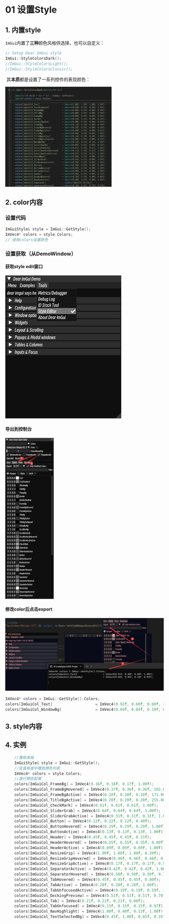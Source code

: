 # 01 设置Style

## 1. 内置style

​	`ImGui`内置了**三种**颜色风格供选择，也可以自定义：

```C++
// Setup Dear ImGui style
ImGui::StyleColorsDark();
//ImGui::StyleColorsLight();
//ImGui::StyleColorsClassic();
```

​	其**本质**都是设置了一系列控件的表现颜色：

<img src="./assets/image-20231129125758492.png" alt="image-20231129125758492" style="zoom:33%;" />

## 2. color内容

### 设置代码

```C++
ImGuiStyle& style = ImGui::GetStyle();
ImVec4* colors = style.Colors;
// 使用colors设置颜色
```

### 设置获取（从DemoWindow）

#### 获取style edit窗口

<img src="./assets/image-20231130005729928.png" alt="image-20231130005729928" style="zoom: 67%;" />

#### 导出到控制台

<img src="./assets/image-20231130005831369.png" alt="image-20231130005831369" style="zoom:50%;" />

#### 修改color后点击export

<img src="./assets/image-20231130010539533.png" alt="image-20231130010539533" style="zoom: 50%;" />

```C++
ImVec4* colors = ImGui::GetStyle().Colors;
colors[ImGuiCol_Text]                   = ImVec4(0.92f, 0.60f, 0.60f, 1.00f);
colors[ImGuiCol_WindowBg]               = ImVec4(0.04f, 0.04f, 0.10f, 0.94f);
```

## 3. style内容

## 4. 实例

```C++
	//獲取風格
	ImGuiStyle& style = ImGui::GetStyle();
	//從風格當中獲取顏色列表
	ImVec4* colors = style.Colors;
  	//進行顏色配置
	colors[ImGuiCol_FrameBg] = ImVec4(0.16f, 0.16f, 0.17f, 1.00f);
	colors[ImGuiCol_FrameBgHovered] = ImVec4(0.37f, 0.36f, 0.36f, 102.00f);
	colors[ImGuiCol_FrameBgActive] = ImVec4(0.10f, 0.10f, 0.10f, 171.00f);
	colors[ImGuiCol_TitleBgActive] = ImVec4(0.20f, 0.20f, 0.20f, 255.00f);
	colors[ImGuiCol_CheckMark] = ImVec4(0.61f, 0.61f, 0.61f, 1.00f);
	colors[ImGuiCol_SliderGrab] = ImVec4(0.64f, 0.64f, 0.64f, 1.00f);
	colors[ImGuiCol_SliderGrabActive] = ImVec4(0.31f, 0.31f, 0.31f, 1.00f);
	colors[ImGuiCol_Button] = ImVec4(0.22f, 0.22f, 0.22f, 0.40f);
	colors[ImGuiCol_ButtonHovered] = ImVec4(0.29f, 0.29f, 0.29f, 1.00f);
	colors[ImGuiCol_ButtonActive] = ImVec4(0.13f, 0.13f, 0.13f, 1.00f);
	colors[ImGuiCol_Header] = ImVec4(0.45f, 0.45f, 0.45f, 0.31f);
	colors[ImGuiCol_HeaderHovered] = ImVec4(0.55f, 0.55f, 0.55f, 0.80f);
	colors[ImGuiCol_HeaderActive] = ImVec4(0.09f, 0.09f, 0.09f, 1.00f);
	colors[ImGuiCol_ResizeGrip] = ImVec4(1.00f, 1.00f, 1.00f, 0.20f);
	colors[ImGuiCol_ResizeGripHovered] = ImVec4(0.46f, 0.46f, 0.46f, 0.67f);
	colors[ImGuiCol_ResizeGripActive] = ImVec4(0.17f, 0.17f, 0.17f, 0.95f);
	colors[ImGuiCol_SeparatorActive] = ImVec4(0.42f, 0.42f, 0.42f, 1.00f);
	colors[ImGuiCol_SeparatorHovered] = ImVec4(0.50f, 0.50f, 0.50f, 0.78f);
	colors[ImGuiCol_TabHovered] = ImVec4(0.45f, 0.45f, 0.45f, 0.80f);
	colors[ImGuiCol_TabActive] = ImVec4(0.28f, 0.28f, 0.28f, 1.00f);
	colors[ImGuiCol_TabUnfocusedActive] = ImVec4(0.19f, 0.19f, 0.19f, 1.00f);
	colors[ImGuiCol_DockingPreview] = ImVec4(0.51f, 0.51f, 0.51f, 0.70f);
	colors[ImGuiCol_Tab] = ImVec4(0.21f, 0.21f, 0.21f, 0.86f);
	colors[ImGuiCol_TabUnfocused] = ImVec4(0.15f, 0.15f, 0.15f, 0.97f);
	colors[ImGuiCol_NavHighlight] = ImVec4(1.00f, 0.40f, 0.13f, 1.00f);
	colors[ImGuiCol_TextSelectedBg] = ImVec4(0.45f, 1.00f, 0.85f, 0.35f);
```

